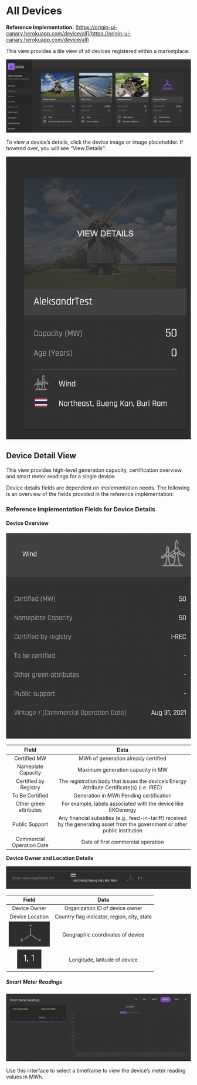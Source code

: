 # All Devices
**Reference Implementation:** [https://origin-ui-canary.herokuapp.com/device/all](https://origin-ui-canary.herokuapp.com/device/all)

This view provides a tile view of all devices registered within a marketplace:

![All Devices](../images/deviceMgmtImages/AllDevices.png)

To view a device’s details, click the device image or image placeholder. If hovered over, you will see “View Details”:

![View Device Details](../images/deviceMgmtImages/ViewDeviceDetails.png)

## Device Detail View

This view provides high-level generation capacity, certification overview and smart meter readings for a single device. 

Device details fields are dependent on implementation needs. The following is an overview of the fields provided in the reference implementation:

### Reference Implementation Fields for Device Details

#### Device Overview 

![Device Overview Fields](../images/deviceMgmtImages/DeviceDetails.png)



|           Field           |                                           Data                                                               |
|:-------------------------:|:-------------------------------------------------------------------------------------------------------------------------------:|
| Certified MW              | MWh of generation already certified                                                                                             |
| Nameplate Capacity        | Maximum generation capacity in MW                                                                                               |
| Certified by Registry     | The registration body that issues the device’s Energy Attribute Certificate(s) (i.e. IREC)                                      |
| To Be Certified           | Generation in MWh Pending certification                                                                                         |
| Other green attributes    | For example, labels associated with the device like EKOenergy                                                                   |
| Public Support            | Any financial subsidies (e.g., feed-in-tariff) received by the generating asset from the government or other public institution |
| Commercial Operation Date | Date of first commercial operation                                                                                              |

<b>Device Owner and Location Details</b>

![Device Location Fields](../images/deviceMgmtImages/DeviceLocationInfo.png)

|      Field      |                     Data                    |
|:---------------:|:-------------------------------------------:|
| Device Owner    | Organization ID of device owner             |
| Device Location | Country flag indicator, region, city, state |
| ![Coordinates](../images/deviceMgmtImages/DeviceCoordinates.png)     | Geographic coordinates of device            |
| ![Lat Long](../images/deviceMgmtImages/DeviceLatLong.png)        | Longitude, latitude of device               |

##### Smart Meter Readings

![Smart Meter Readings](../images/deviceMgmtImages/SmartMeterReadings.png)

Use this interface to select a timeframe to view the device’s meter reading values in MWh.